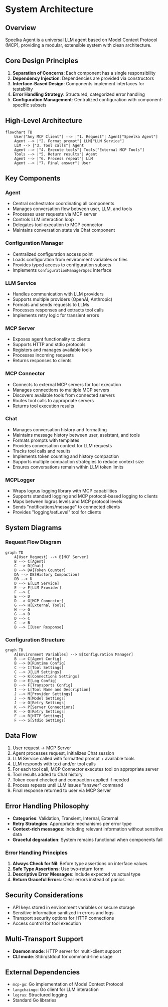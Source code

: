 # System Architecture

## Overview
Speelka Agent is a universal LLM agent based on Model Context Protocol (MCP), providing a modular, extensible system with clean architecture.

## Core Design Principles
1. **Separation of Concerns**: Each component has a single responsibility
2. **Dependency Injection**: Dependencies are provided via constructors
3. **Interface-Based Design**: Components implement interfaces for testability
4. **Error Handling Strategy**: Structured, categorized error handling
5. **Configuration Management**: Centralized configuration with component-specific subsets

## High-Level Architecture

```mermaid
flowchart TB
    User["Any MCP Client"] --> |"1. Request"| Agent["Speelka Agent"]
    Agent --> |"2. Format prompt"| LLM["LLM Service"]
    LLM --> |"3. Tool calls"| Agent
    Agent --> |"4. Execute tools"| Tools["External MCP Tools"]
    Tools --> |"5. Return results"| Agent
    Agent --> |"6. Process repeat"| LLM
    Agent --> |"7. Final answer"| User
```

## Key Components

### Agent
- Central orchestrator coordinating all components
- Manages conversation flow between user, LLM, and tools
- Processes user requests via MCP server
- Controls LLM interaction loop
- Delegates tool execution to MCP connector
- Maintains conversation state via Chat component

### Configuration Manager
- Centralized configuration access point
- Loads configuration from environment variables or files
- Provides typed access to configuration subsets
- Implements `ConfigurationManagerSpec` interface

### LLM Service
- Handles communication with LLM providers
- Supports multiple providers (OpenAI, Anthropic)
- Formats and sends requests to LLMs
- Processes responses and extracts tool calls
- Implements retry logic for transient errors

### MCP Server
- Exposes agent functionality to clients
- Supports HTTP and stdio protocols
- Registers and manages available tools
- Processes incoming requests
- Returns responses to clients

### MCP Connector
- Connects to external MCP servers for tool execution
- Manages connections to multiple MCP servers
- Discovers available tools from connected servers
- Routes tool calls to appropriate servers
- Returns tool execution results

### Chat
- Manages conversation history and formatting
- Maintains message history between user, assistant, and tools
- Formats prompts with templates
- Provides conversation context for LLM requests
- Tracks tool calls and results
- Implements token counting and history compaction
- Supports multiple compaction strategies to reduce context size
- Ensures conversations remain within LLM token limits

### MCPLogger
- Wraps logrus logging library with MCP capabilities
- Supports standard logging and MCP protocol-based logging to clients
- Maps between logrus levels and MCP protocol levels
- Sends "notifications/message" to connected clients
- Provides "logging/setLevel" tool for clients

## System Diagrams

### Request Flow Diagram

```mermaid
graph TD
    A[User Request] --> B[MCP Server]
    B --> C[Agent]
    C --> D[Chat]
    D --> DA[Token Counter]
    DA --> DB[History Compaction]
    DB --> D
    D --> E[LLM Service]
    E --> F[LLM Provider]
    F --> E
    E --> D
    D --> G[MCP Connector]
    G --> H[External Tools]
    H --> G
    G --> D
    D --> C
    C --> B
    B --> I[User Response]
```

### Configuration Structure

```mermaid
graph TD
    A[Environment Variables] --> B[Configuration Manager]
    B --> C[Agent Config]
    B --> D[Runtime Config]
    C --> I[Tool Settings]
    C --> J[LLM Settings]
    C --> K[Connections Settings]
    D --> E[Log Config]
    D --> F[Transports Config]
    I --> L[Tool Name and Description]
    J --> M[Provider Settings]
    J --> N[Model Settings]
    J --> O[Retry Settings]
    K --> P[Server Connections]
    K --> Q[Retry Settings]
    F --> R[HTTP Settings]
    F --> S[Stdio Settings]
```

## Data Flow
1. User request → MCP Server
2. Agent processes request, initializes Chat session
3. LLM Service called with formatted prompt + available tools
4. LLM responds with text and/or tool calls
5. For each tool call, MCP Connector executes tool on appropriate server
6. Tool results added to Chat history
7. Token count checked and compaction applied if needed
8. Process repeats until LLM issues "answer" command
9. Final response returned to user via MCP Server

## Error Handling Philosophy
- **Categories**: Validation, Transient, Internal, External
- **Retry Strategies**: Appropriate mechanisms per error type
- **Context-rich messages**: Including relevant information without sensitive data
- **Graceful degradation**: System remains functional when components fail

### Error Handling Principles
1. **Always Check for Nil**: Before type assertions on interface values
2. **Safe Type Assertions**: Use two-return form
3. **Descriptive Error Messages**: Include expected vs actual type
4. **Return Graceful Errors**: Clear errors instead of panics

## Security Considerations
- API keys stored in environment variables or secure storage
- Sensitive information sanitized in errors and logs
- Transport security options for HTTP connections
- Access control for tool execution

## Multi-Transport Support
- **Daemon mode**: HTTP server for multi-client support
- **CLI mode**: Stdin/stdout for command-line usage

## External Dependencies
- `mcp-go`: Go implementation of Model Context Protocol
- `langchaingo`: Go client for LLM interaction
- `logrus`: Structured logging
- Standard Go libraries

